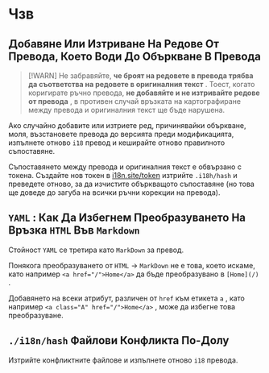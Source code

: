 # Чзв

## Добавяне Или Изтриване На Редове От Превода, Което Води До Объркване В Превода

> [!WARN]
> Не забравяйте, **че броят на редовете в превода трябва да съответства на редовете в оригиналния текст** .
> Тоест, когато коригирате ръчно превода, **не добавяйте и не изтривайте редове от превода** , в противен случай връзката на картографиране между превода и оригиналния текст ще бъде нарушена.

Ако случайно добавите или изтриете ред, причинявайки объркване, моля, възстановете превода до версията преди модификацията, изпълнете отново `i18` превод и кеширайте отново правилното съпоставяне.

Съпоставянето между превода и оригиналния текст е обвързано с токена. Създайте нов токен в [i18n.site/token](//i18n.site/token) изтрийте `.i18h/hash` и преведете отново, за да изчистите объркващото съпоставяне (но това ще доведе до загуба на всички ръчни корекции на превода).

## `YAML` : Как Да Избегнем Преобразуването На Връзка `HTML` Във `Markdown`

Стойност `YAML` се третира като `MarkDown` за превод.

Понякога преобразуването от `HTML` → `MarkDown` не е това, което искаме, като например `<a href="/">Home</a>` да бъде преобразувано в `[Home](/)` .

Добавянето на всеки атрибут, различен от `href` към етикета `a` , като например `<a class="A" href="/">Home</a>` , може да избегне това преобразуване.

## `./i18n/hash` Файлови Конфликта По-Долу

Изтрийте конфликтните файлове и изпълнете отново `i18` превода.